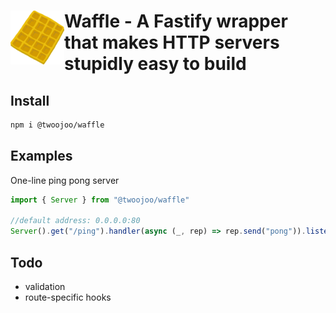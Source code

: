 # <img align="left" src="https://raw.githubusercontent.com/twoojoo/waffle/master/logo.png?raw=true" alt="logo" width="86" height="86"> Waffle - A Fastify wrapper that makes HTTP servers stupidly easy to build

## Install

```bash
npm i @twoojoo/waffle
```

## Examples

One-line ping pong server

```typescript
import { Server } from "@twoojoo/waffle"

//default address: 0.0.0.0:80
Server().get("/ping").handler(async (_, rep) => rep.send("pong")).listen()
```

## Todo

- validation
- route-specific hooks

